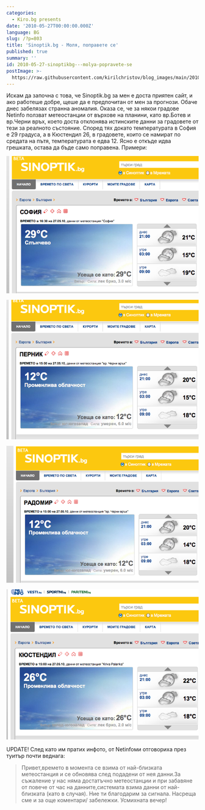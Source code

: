 ```yaml
---
categories:
  - Kiro.bg presents
date: '2010-05-27T00:00:00.000Z'
language: BG
slug: /?p=803
title: 'Sinoptik.bg - Моля, поправете се'
published: true
summary: ''
id: 2010-05-27-sinoptikbg---molya-popravete-se
postImage: >-
  https://raw.githubusercontent.com/kirilchristov/blog_images/main/2010/05/Sofia.png
---
```


Искам да започна с това, че Sinoptik.bg за мен е доста приятен сайт, и ако работеше добре, щеше да е предпочитан от мен за прогнози. Обаче днес забелязах странна аномалия. Оказа се, че за някои градове Netinfo ползват метеостанции от върхове на планини, като вр.Ботев и вр.Черни връх, което доста отклонява истинските данни за градовете от тези за реалното състояние. Според тях докато температурата в София е 29 градуса, а в Кюстендил 26, в градовете, които се намират по средата на пътя, температурата е едва 12. Ясно е откъде идва грешката, остава да бъде само поправена. Примери: 

![](https://raw.githubusercontent.com/kirilchristov/blog_images/main/2010/05/Sofia.png)

 

![](https://raw.githubusercontent.com/kirilchristov/blog_images/main/2010/05/pernik.png)

 

![](https://raw.githubusercontent.com/kirilchristov/blog_images/main/2010/05/radomir.png)

 

![](https://raw.githubusercontent.com/kirilchristov/blog_images/main/2010/05/kyustendil.png)

 UPDATE! След като им пратих инфото, от Netinfoми отговориха през туитър почти веднага:

> Привет,времето в момента се взима от най-близката метеостанция и се обновява след подадени от нея данни.За съжаление у нас няма достатъчно метеостанции и при забавяне от повече от час на данните,системата взима данни от най-близката (като в случая). Ние ти благодарим за сигнала. Насреща сме и за още коментари/ забележки. Усмихната вечер!
